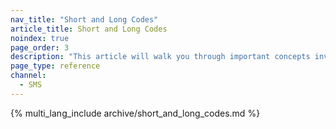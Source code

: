 ```yaml
---
nav_title: "Short and Long Codes"
article_title: Short and Long Codes
noindex: true
page_order: 3
description: "This article will walk you through important concepts involved in sending phone numbers with Braze."
page_type: reference
channel:
  - SMS
---
```


{% multi_lang_include archive/short_and_long_codes.md %}